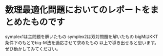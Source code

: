 # 数理最適化問題においてのレポートをまとめたものです
symplex1は主問題を解いたもの
symplex2は双対問題を解いたもの
bigMはKKT条件下のもとでbig-M法を適応させて求めたもの
以上で導き出せると思います。
ぜひ動かしてみてください。
